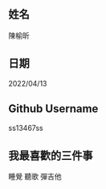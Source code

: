 姓名
----
陳榆昕

日期
----
2022/04/13

Github Username
---------------
ss13467ss

我最喜歡的三件事
---------------
睡覺 聽歌 彈吉他
